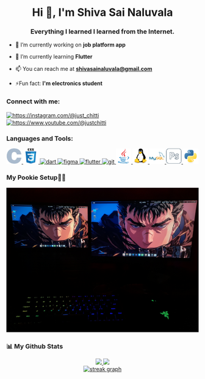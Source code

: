 <h1 align="center">Hi 👋, I'm Shiva Sai Naluvala</h1>
<h3 align="center">Everything I learned I learned from the Internet.</h3>

- 🔭 I’m currently working on **job platform app**

- 🌱 I’m currently learning **Flutter**

- 📫 You can reach me at **shivasainaluvala@gmail.com**

- ⚡Fun fact: **I'm electronics student**

<h3 align="left">Connect with me:</h3>
<p align="left">
<a href="https://instagram.com/just_chitti" target="blank"><img align="center" src="https://raw.githubusercontent.com/rahuldkjain/github-profile-readme-generator/master/src/images/icons/Social/instagram.svg" alt="https://instagram.com/@just_chitti" height="30" width="40" /></a>
<a href="https://www.youtube.com/@justchitti" target="blank"><img align="center" src="https://raw.githubusercontent.com/rahuldkjain/github-profile-readme-generator/master/src/images/icons/Social/youtube.svg" alt="https://www.youtube.com/@justchitti" height="30" width="40" /></a>
</p>

<h3 align="left">Languages and Tools:</h3>
<p align="left"> <a href="https://www.cprogramming.com/" target="_blank" rel="noreferrer"> <img src="https://raw.githubusercontent.com/devicons/devicon/master/icons/c/c-original.svg" alt="c" width="40" height="40"/> </a> <a href="https://www.w3schools.com/css/" target="_blank" rel="noreferrer"> <img src="https://raw.githubusercontent.com/devicons/devicon/master/icons/css3/css3-original-wordmark.svg" alt="css3" width="40" height="40"/> </a> <a href="https://dart.dev" target="_blank" rel="noreferrer"> <img src="https://www.vectorlogo.zone/logos/dartlang/dartlang-icon.svg" alt="dart" width="40" height="40"/> </a> <a href="https://www.figma.com/" target="_blank" rel="noreferrer"> <img src="https://www.vectorlogo.zone/logos/figma/figma-icon.svg" alt="figma" width="40" height="40"/> </a> <a href="https://flutter.dev" target="_blank" rel="noreferrer"> <img src="https://www.vectorlogo.zone/logos/flutterio/flutterio-icon.svg" alt="flutter" width="40" height="40"/> </a> <a href="https://git-scm.com/" target="_blank" rel="noreferrer"> <img src="https://www.vectorlogo.zone/logos/git-scm/git-scm-icon.svg" alt="git" width="40" height="40"/> </a> <a href="https://www.java.com" target="_blank" rel="noreferrer"> <img src="https://raw.githubusercontent.com/devicons/devicon/master/icons/java/java-original.svg" alt="java" width="40" height="40"/> </a>  <a href="https://www.linux.org/" target="_blank" rel="noreferrer"> <img src="https://raw.githubusercontent.com/devicons/devicon/master/icons/linux/linux-original.svg" alt="linux" width="40" height="40"/> </a> <a href="https://www.mysql.com/" target="_blank" rel="noreferrer"> <img src="https://raw.githubusercontent.com/devicons/devicon/master/icons/mysql/mysql-original-wordmark.svg" alt="mysql" width="40" height="40"/> </a> <a href="https://www.photoshop.com/en" target="_blank" rel="noreferrer"> <img src="https://raw.githubusercontent.com/devicons/devicon/master/icons/photoshop/photoshop-line.svg" alt="photoshop" width="40" height="40"/> </a> <a href="https://www.python.org" target="_blank" rel="noreferrer"> <img src="https://raw.githubusercontent.com/devicons/devicon/master/icons/python/python-original.svg" alt="python" width="40" height="40"/> </a> </p>


<h3 align="left">My Pookie Setup💖🎀</h3>
<div align="center">
    <a href="https://raw.githubusercontent.com/chitti-a7r4/website/refs/heads/main/pookie.jpg">
    <img src="https://raw.githubusercontent.com/chitti-a7r4/website/refs/heads/main/pookie.jpg" />
  </a>
<h3 align="left">📊 My Github Stats</h3>
<div align="center">
  <a href="https://github-readme-stats.vercel.app/api?username=chitti-a7r4&theme=great-gatsby&show_icons=true&hide_border=true&count_private=true">
    <img src="https://github-readme-stats.vercel.app/api?username=chitti-a7r4&theme=great-gatsby&show_icons=true&hide_border=true&count_private=true" />
  </a>
  <a href="https://github-readme-streak-stats.herokuapp.com/?user=chitti-a7r4&theme=great-gatsby&hide_border=true">
    <img src="https://github-readme-streak-stats.herokuapp.com/?user=chitti-a7r4&theme=great-gatsby&hide_border=true" />
  </a>
  <br />
  <a href="https://github-readme-stats.vercel.app/api/top-langs/?username=chitti-a7r4&theme=great-gatsby&show_icons=true&hide_border=true&layout=compact">
    <img src="https://github-readme-stats.vercel.app/api/top-langs/?username=chitti-a7r4&theme=great-gatsby&show_icons=true&hide_border=true&layout=compact" height="150" alt="streak graph" />
  </a>
</div>

